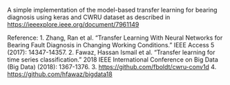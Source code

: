 A simple implementation of the model-based transfer learning for bearing diagnosis using keras and CWRU dataset as described in https://ieeexplore.ieee.org/document/7961149

Reference:
    1. Zhang, Ran et al. “Transfer Learning With Neural Networks for Bearing Fault Diagnosis in Changing Working Conditions.” IEEE Access 5 (2017): 14347-14357.
    2. Fawaz, Hassan Ismail et al. “Transfer learning for time series classification.” 2018 IEEE International Conference on Big Data (Big Data) (2018): 1367-1376.
    3. https://github.com/fboldt/cwru-conv1d
    4. https://github.com/hfawaz/bigdata18